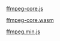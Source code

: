 [ffmpeg-core.js](https://cdn.jsdelivr.net/npm/@flemist/ffmpeg.wasm-core-st@0.10.2/dist/ffmpeg-core.js)

[ffmpeg-core.wasm](https://cdn.jsdelivr.net/npm/@flemist/ffmpeg.wasm-core-st@0.10.2/dist/ffmpeg-core.wasm)

[ffmpeg.min.js](https://cdn.jsdelivr.net/npm/@flemist/ffmpeg.wasm-st@0.10.1/dist/ffmpeg.min.js)